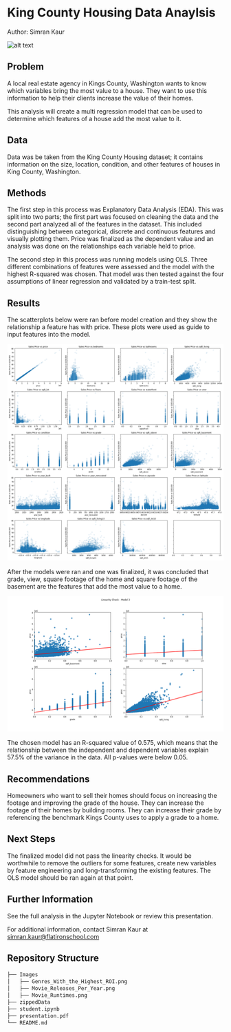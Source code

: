 # King County Housing Data Anaylsis 

Author: Simran Kaur

![alt text](https://www.seattlemet.com/home-and-real-estate/2020/11/seattle-washington-home-sales-continue-to-defy-the-calendar-real-estate)

## Problem

A local real estate agency in Kings County, Washington wants to know which variables bring the most value to a house. They want to use this information to help their clients increase the value of their homes. 

This analysis will create a multi regression model that can be used to determine which features of a house add the most value to it. 

## Data

Data was be taken from the King County Housing dataset; it contains information on the size, location, condition, and other features of houses in King County, Washington. 

## Methods

The first step in this process was Explanatory Data Analysis (EDA). This was split into two parts; the first part was focused on cleaning the data and the second part analyzed all of the features in the dataset. This included distinguishing between categorical, discrete and continuous features and visually plotting them. Price was finalized as the dependent value and an analysis was done on the relationships each variable held to price.

The second step in this process was running models using OLS. Three different combinations of features were assessed and the model with the highest R-squared was chosen. That model was then tested against the four assumptions of linear regression and validated by a train-test split.

## Results

The scatterplots below were ran before model creation and they show the relationship a feature has with price. These plots were used as guide to input features into the model.

![title](images/Features_vs_Price.png)

After the models were ran and one was finalized, it was concluded that grade, view, square footage of the home and square footage of the basement are the features that add the most value to a home. 

![title](images/Concluded_Features_vs_Price.png)

The chosen model has an R-squared value of 0.575, which means that the relationship between the independent and dependent variables explain 57.5% of the variance in the data. All p-values were below 0.05.

## Recommendations

Homeowners who want to sell their homes should focus on increasing the footage and improving the grade of the house. They can increase the footage of their homes by building rooms. They can increase their grade by referencing the benchmark Kings County uses to apply a grade to a home.  

## Next Steps

The finalized model did not pass the linearity checks. It would be worthwhile to remove the outliers for some features, create new variables by feature engineering and long-transforming the existing features. The OLS model should be ran again at that point. 

## Further Information

See the full analysis in the Jupyter Notebook or review this presentation.

For additional information, contact Simran Kaur at simran.kaur@flatironschool.com

## Repository Structure
```
├── Images
│   ├── Genres_With_the_Highest_ROI.png
│   ├── Movie_Releases_Per_Year.png
│   ├── Movie_Runtimes.png
├── zippedData
├── student.ipynb
├── presentation.pdf
└── README.md